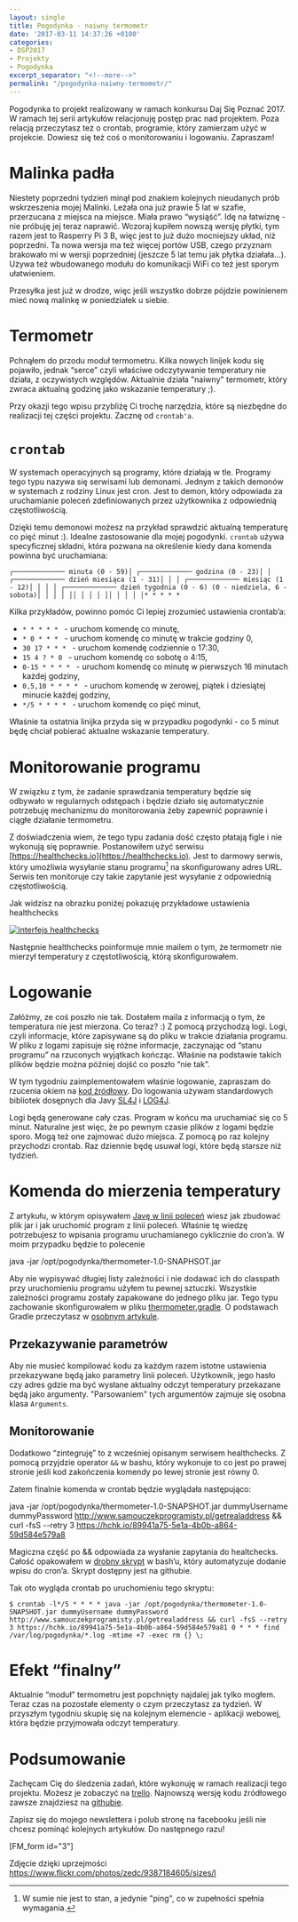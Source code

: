 ```yaml
---
layout: single
title: Pogodynka - naiwny termometr
date: '2017-03-11 14:37:26 +0100'
categories:
- DSP2017
- Projekty
- Pogodynka
excerpt_separator: "<!--more-->"
permalink: "/pogodynka-naiwny-termometr/"
---
```

Pogodynka to projekt realizowany w ramach konkursu Daj Się Poznać 2017. W ramach tej serii artykułów relacjonuję postęp prac nad projektem. Poza relacją przeczytasz też o crontab, programie, który zamierzam użyć w projekcie. Dowiesz się też coś o monitorowaniu i logowaniu. Zapraszam!

# Malinka padła
  
Niestety poprzedni tydzień minął pod znakiem kolejnych nieudanych prób wskrzeszenia mojej Malinki. Leżała ona już prawie 5 lat w szafie, przerzucana z miejsca na miejsce. Miała prawo “wysiąść”. Idę na łatwiznę - nie próbuję jej teraz naprawić. Wczoraj kupiłem nowszą wersję płytki, tym razem jest to Rasperry Pi 3 B, więc jest to już dużo mocniejszy układ, niż poprzedni. Ta nowa wersja ma też więcej portów USB, czego przyznam brakowało mi w wersji poprzedniej (jeszcze 5 lat temu jak płytka działała...). Używa też wbudowanego modułu do komunikacji WiFi co też jest sporym ułatwieniem.

Przesyłka jest już w drodze, więc jeśli wszystko dobrze pójdzie powinienem mieć nową malinkę w poniedziałek u siebie.

# Termometr
  
Pchnąłem do przodu moduł termometru. Kilka nowych linijek kodu się pojawiło, jednak “serce” czyli właściwe odczytywanie temperatury nie działa, z oczywistych względów. Aktualnie działa "naiwny" termometr, który zwraca aktualną godzinę jako wskazanie temperatury ;).

Przy okazji tego wpisu przybliżę Ci trochę narzędzia, które są niezbędne do realizacji tej części projektu. Zacznę od `crontab'a`.

# `crontab`
  
W systemach operacyjnych są programy, które działają w tle. Programy tego typu nazywa się serwisami lub demonami. Jednym z takich demonów w systemach z rodziny Linux jest cron. Jest to demon, który odpowiada za uruchamianie poleceń zdefiniowanych przez użytkownika z odpowiednią częstotliwością.

Dzięki temu demonowi możesz na przykład sprawdzić aktualną temperaturę co pięć minut :). Idealne zastosowanie dla mojej pogodynki. `crontab` używa specyficznej składni, która pozwana na określenie kiedy dana komenda powinna być uruchamiana:

    ┌───────────── minuta (0 - 59)│ ┌───────────── godzina (0 - 23)│ │ ┌───────────── dzień miesiąca (1 - 31)│ │ │ ┌───────────── miesiąc (1 - 12)│ │ │ │ ┌───────────── dzień tygodnia (0 - 6) (0 - niedziela, 6 - sobota)│ │ │ │ ││ │ │ │ ││ │ │ │ │* * * * *

  
Kilka przykładów, powinno pomóc Ci lepiej zrozumieć ustawienia crontab’a:
- `* * * * * ` - uruchom komendę co minutę,
- `* 0 * * * ` - uruchom komendę co minutę w trakcie godziny 0,
- `30 17 * * * ` - uruchom komendę codziennie o 17:30,
- `15 4 ? * 0 ` - uruchom komendę co sobotę o 4:15,
- `0-15 * * * * ` - uruchom komendę co minutę w pierwszych 16 minutach każdej godziny,
- `0,5,10 * * * * ` - uruchom komendę w zerowej, piątek i dziesiątej minucie każdej godziny,
- `*/5 * * * * ` - uruchom komendę co pięć minut,
  
  
Właśnie ta ostatnia linijka przyda się w przypadku pogodynki - co 5 minut będę chciał pobierać aktualne wskazanie temperatury.
# Monitorowanie programu
  
W związku z tym, że zadanie sprawdzania temperatury będzie się odbywało w regularnych odstępach i będzie działo się automatycznie potrzebuję mechanizmu do monitorowania żeby zapewnić poprawnie i ciągłe działanie termometru.

Z doświadczenia wiem, że tego typu zadania dość często płatają figle i nie wykonują się poprawnie. Postanowiłem użyć serwisu [https://healthchecks.io](https://healthchecks.io). Jest to darmowy serwis, który umożliwia wysyłanie stanu programu[^ping] na skonfigurowany adres URL. Serwis ten monitoruje czy takie zapytanie jest wysyłanie z odpowiednią częstotliwością.

[^ping]: W sumie nie jest to stan, a jedynie "ping", co w zupełności spełnia wymagania.

Jak widzisz na obrazku poniżej pokazuję przykładowe ustawienia healthchecks

[![interfejs healthchecks](http://www.samouczekprogramisty.pl/wp-content/uploads/2017/03/healthchecks-300x181.jpg)](http://www.samouczekprogramisty.pl/wp-content/uploads/2017/03/healthchecks.jpg)

Następnie healthchecks poinformuje mnie mailem o tym, że termometr nie mierzył temperatury z częstotliwością, którą skonfigurowałem.

# Logowanie
  
Załóżmy, ze coś poszło nie tak. Dostałem maila z informacją o tym, że temperatura nie jest mierzona. Co teraz? :) Z pomocą przychodzą logi. Logi, czyli informacje, które zapisywane są do pliku w trakcie działania programu. W pliku z logami zapisuje się różne informacje, zaczynając od “stanu programu” na rzuconych wyjątkach kończąc. Właśnie na podstawie takich plików będzie można później dojść co poszło “nie tak”.

W tym tygodniu zaimplementowałem właśnie logowanie, zapraszam do rzucenia okiem na [kod źródłowy](https://github.com/SamouczekProgramisty/Pogodynka/tree/master/thermometer). Do logowania używam standardowych bibliotek dosępnych dla Javy [SL4J](https://www.slf4j.org) i [LOG4J](https://logging.apache.org/log4j/2.x/).

Logi będą generowane cały czas. Program w końcu ma uruchamiać się co 5 minut. Naturalne jest więc, że po pewnym czasie plików z logami będzie sporo. Mogą też one zajmować dużo miejsca. Z pomocą po raz kolejny przychodzi crontab. Raz dziennie będę usuwał logi, które będą starsze niż tydzień.

# Komenda do mierzenia temperatury
  
Z artykułu, w którym opisywałem [Javę w linii poleceń](http://www.samouczekprogramisty.pl/java-z-linii-polecen/) wiesz jak zbudować plik jar i jak uruchomić program z linii poleceń. Właśnie tę wiedzę potrzebujesz to wpisania programu uruchamianego cyklicznie do cron’a. W moim przypadku będzie to polecenie

java -jar /opt/pogodynka/thermometer-1.0-SNAPHSOT.jar

Aby nie wypisywać długiej listy zależności i nie dodawać ich do classpath przy uruchomieniu programu użyłem tu pewnej sztuczki. Wszystkie zależności programu zostały zapakowane do jednego pliku jar. Tego typu zachowanie skonfigurowałem w pliku [thermometer.gradle](https://github.com/SamouczekProgramisty/Pogodynka/blob/master/thermometer/thermometer.gradle). O podstawach Gradle przeczytasz w [osobnym artykule](http://www.samouczekprogramisty.pl/wstep-do-gradle/).

## Przekazywanie parametrów
  
Aby nie musieć kompilować kodu za każdym razem istotne ustawienia przekazywane będą jako parametry linii poleceń. Użytkownik, jego hasło czy adres gdzie ma być wysłane aktualny odczyt temperatury przekazane będą jako argumenty. "Parsowaniem" tych argumentów zajmuje się osobna klasa `Arguments`.
## Monitorowanie
  
Dodatkowo “zintegruję” to z wcześniej opisanym serwisem healthchecks. Z pomocą przyjdzie operator `&&` w bashu, który wykonuje to co jest po prawej stronie jeśli kod zakończenia komendy po lewej stronie jest równy 0.

Zatem finalnie komenda w crontab będzie wyglądała następująco:

java -jar /opt/pogodynka/thermometer-1.0-SNAPSHOT.jar dummyUsername dummyPassword http://www.samouczekprogramisty.pl/getrealaddress && curl -fsS --retry 3 https://hchk.io/89941a75-5e1a-4b0b-a864-59d584e579a8

Magiczna część po && odpowiada za wysłanie zapytania do healtchecks. Całość opakowałem w [drobny skrypt](https://github.com/SamouczekProgramisty/Pogodynka/blob/45e3004e55634debd6a6c69aa29d0549d5405456/thermometer/add_to_crontab.sh) w bash’u, który automatyzuje dodanie wpisu do cron’a. Skrypt dostępny jest na githubie.

Tak oto wygląda crontab po uruchomieniu tego skryptu:

    $ crontab -l*/5 * * * * java -jar /opt/pogodynka/thermometer-1.0-SNAPSHOT.jar dummyUsername dummyPassword http://www.samouczekprogramisty.pl/getrealaddress && curl -fsS --retry 3 https://hchk.io/89941a75-5e1a-4b0b-a864-59d584e579a81 0 * * * find /var/log/pogodynka/*.log -mtime +7 -exec rm {} \;

# Efekt “finalny”
  
Aktualnie “moduł” termometru jest popchnięty najdalej jak tylko mogłem. Teraz czas na pozostałe elementy o czym przeczytasz za tydzień. W przyszłym tygodniu skupię się na kolejnym elemencie - aplikacji webowej, która będzie przyjmowała odczyt temperatury.
# Podsumowanie
  
Zachęcam Cię do śledzenia zadań, które wykonuję w ramach realizacji tego projektu. Możesz je zobaczyć na [trello](https://trello.com/b/yqZHTqSN/pogodynka). Najnowszą wersję kodu źródłowego zawsze znajdziesz na [githubie](https://github.com/SamouczekProgramisty/Pogodynka).

Zapisz się do mojego newslettera i polub stronę na facebooku jeśli nie chcesz pominąć kolejnych artykułów. Do następnego razu!

[FM\_form id="3"]

Zdjęcie dzięki uprzejmości https://www.flickr.com/photos/zedc/9387184605/sizes/l

